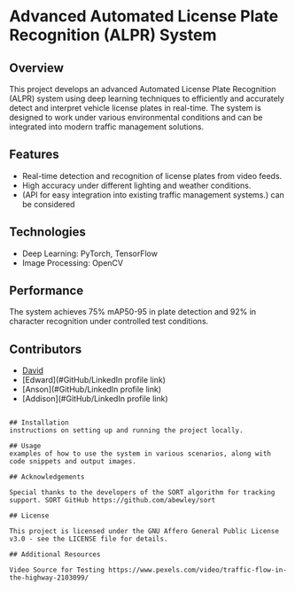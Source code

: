 # Advanced Automated License Plate Recognition (ALPR) System

## Overview
This project develops an advanced Automated License Plate Recognition (ALPR) system using deep learning techniques to efficiently and accurately detect and interpret vehicle license plates in real-time. The system is designed to work under various environmental conditions and can be integrated into modern traffic management solutions.

## Features
- Real-time detection and recognition of license plates from video feeds.
- High accuracy under different lighting and weather conditions.
- (API for easy integration into existing traffic management systems.) can be considered

## Technologies
- Deep Learning: PyTorch, TensorFlow
- Image Processing: OpenCV

## Performance
The system achieves 75% mAP50-95 in plate detection and 92% in character recognition under controlled test conditions.

## Contributors
- [David](www.linkedin.com/in/david-huang-7a8aba296)
- [Edward](#GitHub/LinkedIn profile link)
- [Anson](#GitHub/LinkedIn profile link)
- [Addison](#GitHub/LinkedIn profile link)

```

## Installation
instructions on setting up and running the project locally.

## Usage
examples of how to use the system in various scenarios, along with code snippets and output images.

## Acknowledgements

Special thanks to the developers of the SORT algorithm for tracking support. SORT GitHub https://github.com/abewley/sort

## License

This project is licensed under the GNU Affero General Public License v3.0 - see the LICENSE file for details.

## Additional Resources

Video Source for Testing https://www.pexels.com/video/traffic-flow-in-the-highway-2103099/
